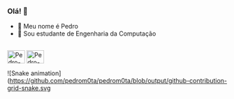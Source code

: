 ### Olá! 👋

- 🌙 Meu nome é Pedro
- 🔭 Sou estudante de Engenharia da Computação

##
<div> 
<img align="center" alt="Pedro-Py" height="30" width="40" src="https://cdn.jsdelivr.net/gh/devicons/devicon@latest/icons/python/python-original.svg" />
<img align="center" alt="Pedro-C" height="30" width="40" src="https://cdn.jsdelivr.net/gh/devicons/devicon@latest/icons/c/c-original.svg" />
          
</div>

![Snake animation](https://github.com/pedrom0ta/pedrom0ta/blob/output/github-contribution-grid-snake.svg
